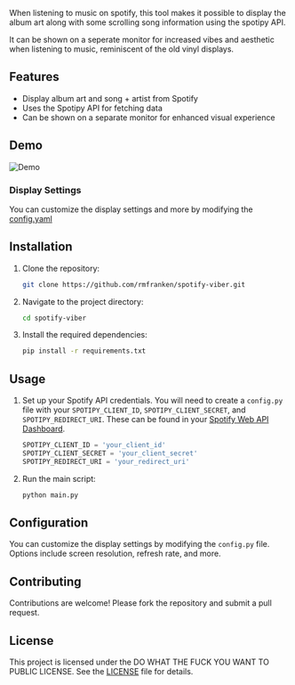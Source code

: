 When listening to music on spotify, this tool makes it possible to display the album art along with some scrolling song information using the spotipy API.

It can be shown on a seperate monitor for increased vibes and aesthetic when listening to music, reminiscent of the old vinyl displays.
## Features

- Display album art and song + artist from Spotify
- Uses the Spotipy API for fetching data
- Can be shown on a separate monitor for enhanced visual experience

## Demo

![Demo](demo.gif)

### Display Settings

You can customize the display settings and more by modifying the [config.yaml](config.yaml)

## Installation

1. Clone the repository:
    ```bash
    git clone https://github.com/rmfranken/spotify-viber.git
    ```
2. Navigate to the project directory:
    ```bash
    cd spotify-viber
    ```
3. Install the required dependencies:
    ```bash
    pip install -r requirements.txt
    ```

## Usage
1. Set up your Spotify API credentials. You will need to create a `config.py` file with your `SPOTIPY_CLIENT_ID`, `SPOTIPY_CLIENT_SECRET`, and `SPOTIPY_REDIRECT_URI`. These can be found in your [Spotify Web API Dashboard](https://developer.spotify.com/documentation/web-api).
    ```python
    SPOTIPY_CLIENT_ID = 'your_client_id'
    SPOTIPY_CLIENT_SECRET = 'your_client_secret'
    SPOTIPY_REDIRECT_URI = 'your_redirect_uri'
    ```
2. Run the main script:
    ```bash
    python main.py
    ```

## Configuration

You can customize the display settings by modifying the `config.py` file. Options include screen resolution, refresh rate, and more.

## Contributing

Contributions are welcome! Please fork the repository and submit a pull request.

## License

This project is licensed under the DO WHAT THE FUCK YOU WANT TO PUBLIC LICENSE. See the [LICENSE](LICENSE) file for details.

